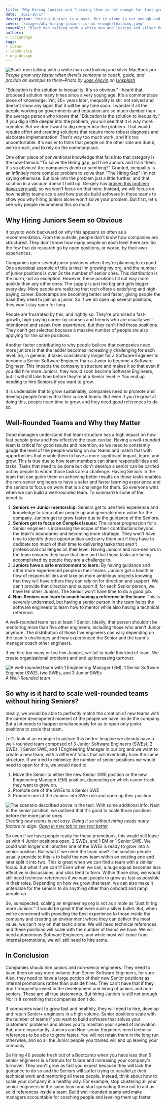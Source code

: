 ```yaml
---
title: "Why Hiring Juniors and Training them is not enough for fast-growth companies"
date: '2021-10-17'
description: "Hiring Juniors is a must. But it alone is not enough and could be actually harmful to them and to the company."
cover: '/images/why-hiring-juniors-is-not-enough/teaching.jpeg'
coverAlt: "Black men talking with a white man and looking and silver MacBook pro"
authors:
- lucianohgo
tags:
- career
- leadership
- org-design
---
```


![Black men talking with a white man and looking and silver MacBook pro](/images/why-hiring-juniors-is-not-enough/teaching.jpeg)
*People grow way faster when there's someone to coach, guide, and provide an example to them–Photo by [Jose Aljovin](https://unsplash.com/@josealjovin?utm_source=unsplash&utm_medium=referral&utm_content=creditCopyText) on [Unsplash](https://unsplash.com/?utm_source=unsplash&utm_medium=referral&utm_content=creditCopyText)*

"Education is the solution to inequality. It's so obvious." I heard that proposed solution many times since a very young age. It's a commonplace piece of knowledge. Yet, 20+ years later, inequality is still not solved and doesn't show any signs that it will be any time soon. I wonder if all the people working on governments and education are so much dumber than the average person who knows that "Education is the solution to inequality." If you dig a little deeper into the problem, you will see that it is way more complex. But we don't want to dig deeper into the problem. That would require effort and creating solutions that require more robust diagnosis and elaborate implementation. That's way too much work, and it's too uncomfortable. It's easier to think that people on the other side are dumb, we're smart, and to rely on the commonplace.

One other piece of conventional knowledge that falls into that category is the now-famous "To solve the Hiring gap, just hire Juniors and train them. It's so obvious! Are companies dumb or sumthing?" Granted, inequality is an infinitely more complex problem to solve than "The Hiring Gap" I'm not saying otherwise. But look into the problem just a little further, and that solution in a vacuum doesn't hold up. Gergely has [broken this problem down very well](https://newsletter.pragmaticengineer.com/p/perfect-storm-causing-a-hot-tech-hiring-market), so we won't focus on that here. Instead, we will focus on how healthy teams scale and how people build software in those teams to show you why hiring juniors alone won't solve your problem. But first, let's see why people recommend this so much.

## Why Hiring Juniors Seem so Obvious

It pays to work backward on why this appears so often as a recommendation. From the outside, people don't know how companies are structured. They don't know how many people on each level there are. So the few that do research go by open positions, or worse, by their own experiences.

Companies open several junior positions when they're planning to expand. One anecdotal example of this is that I'm growing my org, and the number of junior positions is over 3x the number of senior ones.  This distribution is the norm, not an exception. However, these positions fill out way more quickly than any other ones. The supply is just too big and gets bigger every day. More people are realizing that tech offers a satisfying and high-paying career. Bootcamps are becoming better and faster, giving people the base they need to join as a junior. So if we do open up several positions, they won't stay open for long.

People are frustrated by this, and rightly so. They're promised a fast-growth, high-paying career by courses and friends who are usually well-intentioned and speak from experience, but they can't find those positions. They can't get selected because a massive number of people are also applying for the same positions.

Another factor contributing to why people believe that companies need more juniors is that the ladder becomes increasingly challenging for each level. So, in general, it takes considerably longer for a Software Engineer to become a Senior Software Engineer than a Junior to become a Software Engineer. This impacts the company's structure and makes it so that even if you did hire more Juniors, they would soon become Software Engineers, but it will still take time before they're at a Senior level -> You end up needing to hire Seniors if you want to grow.

It is undeniable that to grow sustainably, companies need to promote and develop people from within their current teams. But even if you're great at doing this, people need time to grow, and they need good references to do so.

## Well-Rounded Teams and Why they Matter

Good managers understand that team structure has a high impact on how fast people grow and how effective the team can be. Having a well-rounded team is critical for good results and retention, so we need to constantly gauge the level of the people working on our teams and match that with opportunities that enable them to have a more significant impact, learn, and grow. This is true due to how team members can share responsibilities and tasks. Tasks that need to be done but don't develop a senior can be carried out by people to whom those tasks are a challenge. Having Seniors in the team that can guide them on achieving better results on those tasks enables the non-senior engineers to have a safer and faster learning experience and the seniors to focus on work that is a challenge for them. So everyone wins when we can build a well-rounded team. To summarize some of the benefits:

1. **Seniors <-> Junior mentorship:** Seniors get to use their experience and knowledge to ramp other people up and generate more value for the company. Juniors get to grow faster due to the guidance of the Seniors.
2. **Seniors get to focus on Complex Issues:** The career progression for a Senior engineer is increasing the scope of their contributions beyond the team's boundaries and becoming more strategic. They won't have time to identify those opportunities and carry them out if they have to dedicate too much of their time to delivering tasks that aren't professional challenges on their level. Having Juniors and non-seniors in the team ensures they have that time and that those tasks are being accomplished by people they are a challenge to.
3. **Juniors have a safe environment to learn:** By having guidance and other more experienced people in their teams, Juniors get a healthier flow of responsibilities and take on more ambitious projects knowing that they will have others they can rely on for direction and support. We can't provide that direction and support if, for each Senior person, we have ten other Juniors. The Senior won't have time to do a good job.
4. **Non-Seniors can learn to coach having a reference in the team:** This is severely underrated, but having a senior person in the team helps the software engineers to learn how to mentor while also having a technical reference.

A well-rounded team has at least 1 Senior. Ideally, that person shouldn't be mentoring more than five other engineers, including those who aren't Junior anymore. The distribution of those five engineers can vary depending on the team's challenges and how experienced the Senior and the team's manager coach other engineers.

If we hire too many or too few Juniors, we fail to build this kind of team. We create organizational problems and end up increasing turnover.

![A well-rounded team with 1 Engineering Manager (EM), 1 Senior Software Engineer (SWE), two SWEs, and 3 Junior SWEs](/images/why-hiring-juniors-is-not-enough/well-rounded-team.jpeg)
*A Well-Rounded team*

## So why is it hard to scale well-rounded teams without hiring Seniors?

Ideally, we would be able to perfectly match the creation of new teams with the career development moment of the people we have inside the company. But a lot needs to happen simultaneously for us to open only junior positions to scale that team.

Let's look at an example to picture this better: Imagine we already have a well-rounded team composed of 3 Junior Software Engineers (SWEs), 2 SWEs, 1 Senior SWE, and 1 Engineering Manager in our org and we want to create a new team, with a different focus that will eventually have the same structure. If we tried to minimize the number of senior positions we would need to open for this, we would need to:

1. Move the Senior to either the new Senior SWE position or the new Engineering Manager (EM) position, depending on which career track they want to grow on.
2. Promote one of the SWEs to a Senior SWE
3. Promote one of the Juniors into SWE role and open up their position

![The scenario described above in the text. With some additional info: Next to the senior position, we outlined that it's good to scale those positions before the more junior ones](/images/why-hiring-juniors-is-not-enough/scenario-of-scaling-a-team.jpeg)
*Creating new teams is not easy. Doing it so without hiring needs many factors to align. <a href="/images/why-hiring-juniors-is-not-enough/scenario-of-scaling-a-team.jpeg" rel="noopener noreferrer" target="_blank">Open in new tab to see text better</a>*

So even if we have people ready for these promotions, this would still leave us with 4 Junior positions open, 2 SWEs, and 1 EM or 1 Senior SWE. We could wait longer until another one of the SWEs is ready to grow into a senior position. But what if we need the team now? The solution people usually provide to this is to build the new team within an existing one and later split it into two. This is great when we can find a team with a similar focus. But what if we can't? Even when we can, a huge squad becomes less effective in discussions, and silos tend to form. Within those silos, we would still need technical references if we want people to grow as fast as possible in their roles. Depending on how we grow that team, we can also make it untenable for the seniors to do anything other than onboard and ramp people up.

So, as expected, scaling an engineering org is not as simple as "Just hiring more Juniors." It would be great if that were such a silver bullet. But, when we're concerned with providing the best experience to those inside the company and creating an environment where they can deliver the most value, we can't rely on that tactic alone. We will need technical references, and these positions will scale with the number of teams we have. We will need autonomous Software Engineers, and while most will come from internal promotions, we will still need to hire some.

## In Conclusion

Companies should hire juniors and non-senior engineers. They need to have them on way more volume than Senior Software Engineers, for sure. Also, they need to have a large portion of their new Senior positions as internal promotions rather than outside hires. They can't have that if they don't frequently invest in the development and hiring of juniors and non-seniors. These are all true statements. But hiring Juniors is still not enough. Nor is it something that companies don't do.

If companies want to grow fast and healthily, they will need to hire, develop and retain Senior+ engineers in a high volume. Senior positions scale with the number of teams if you want to build software that solves your customers' problems and allows you to maintain your speed of innovation. But, more importantly, Juniors and Non-senior Engineers need technical references to be able to grow faster. You will not retain them in the long run otherwise, and so all the Junior people you trained will end up leaving your company.

So hiring 40 people fresh out of a Bootcamp when you have less than 5 senior engineers is a formula for failure and increasing your company's turnover. They won't grow as fast you expect because they will lack the guidance to do so and the Seniors will suffer trying to parallelize their technical work and mentoring all these people. Instead, think about how to scale your company in a healthy way. For example, stop clustering all your senior engineers in the same team and start spreading them out to act as solid references inside a team. Build well-rounded teams and make managers accountable for coaching people and leveling them up faster.
